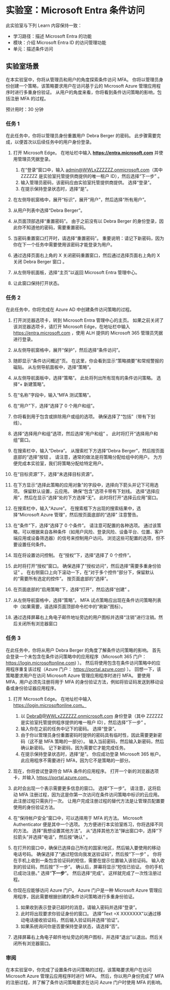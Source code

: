 <!---
---
Lab: Learning Path: '描述 Microsoft Entra 的功能' Module: '描述 Microsoft Entra ID 的访问管理功能' Unit: '描述条件访问'
---
--->

# 实验室：Microsoft Entra 条件访问

此实验室与下列 Learn 内容保持一致：

- 学习路径：描述 Microsoft Entra 的功能
- 模块：介绍 Microsoft Entra ID 的访问管理功能
- 单元：描述条件访问

## 实验室场景

在本实验室中，你将从管理员和用户的角度探索条件访问 MFA。  你将以管理员身份创建一个策略，该策略要求用户在访问基于云的 Microsoft Azure 管理应用程序时进行多重身份验证。  从用户的角度来看，你将看到条件访问策略的影响，包括注册 MFA 的过程。

预计用时：30 分钟

### 任务 1

在此任务中，你将以管理员身份重置用户 Debra Berger 的密码。  此步骤需要完成，以便首次以后续任务中的用户身份登录。

1. 打开 Microsoft Edge。  在地址栏中输入 **https://entra.microsoft.com** 并使用管理员凭据登录。
    1. 在“登录”窗口中，输入 admin@WWLxZZZZZZ.onmicrosoft.com（其中 ZZZZZZ 是实验室托管提供商提供的唯一租户 ID），然后选择“下一步” 。
    1. 输入管理员密码，该密码应由实验室托管提供商提供。 选择“登录”。
    1. 在提示保持登录状态时，选择“是”。

1. 在左侧导航窗格中，展开“标识”，展开“用户”，然后选择“所有用户”。  

1. 从用户列表中选择“Debra Berger”。

1. 从页面顶部选择“重置密码”。 由于之前没有以 Debra Berger 的身份登录，因此你不知道他的密码，需要重置密码。

1. 当密码重置窗口打开时，请选择“重置密码”。  重要说明：请记下新密码，因为你在下一个任务中需要使用该密码才能登录为用户。

1. 通过选择页面右上角的 X 关闭密码重置窗口，然后通过选择页面右上角的 X 关闭 Debra Berger 窗口 。

1. 从左侧导航面板，选择“主页”以返回 Microsoft Entra 管理中心。

1. 让此窗口保持打开状态。

### 任务 2

在此任务中，你将完成在 Azure AD 中创建条件访问策略的过程。

1. 打开浏览器选项卡，转到 Microsoft Entra 管理中心的主页。   如果之前关闭了该浏览器选项卡，请打开 Microsoft Edge，在地址栏中输入 https://entra.microsoft.com ，使用 ALH 提供的 Microsoft 365 管理员凭据进行登录。

1. 从左侧导航窗格中，展开“保护”，然后选择“条件访问”。 

1. 随即显示“条件访问概述”页。  在这里，你会看到显示“策略摘要”和常规警报的磁贴。  从左侧导航面板中，选择“策略”。

1. 从左侧导航面板中，选择“策略”。 此处将列出所有现有的条件访问策略。 选择“+ 新建策略”。

1. 在“名称”字段中，输入“MFA 测试策略”。

1. 在“用户”下，选择“选择了 0 个用户和组”。

1. 你将看到用于包含或排除用户或组的选项。  确保选择了“包括”（带有下划线）。

1. 选择“选择用户和组”选项，然后选择“用户和组” 。  此时将打开“选择用户和组”窗口。  

1. 在搜索栏中，输入“Debra”。  从搜索栏下方选择“Debra Berger”，然后按页面底部的“选择”按钮 。  请注意，通常的做法是将策略分配给组中的用户。  为方便完成本实验室，我们将策略分配给特定用户。

1. 在“目标资源”下，选择“未选择目标资源”。

1. 在下方显示“选择此策略的应用对象”的字段中，选择向下箭头并记下可用选项。  保留默认设置，云应用。  确保“包含”选项卡带有下划线。  选择“选择应用”，然后在显示“选择”处的下方选择“无”。    此时将打开“选择云应用”窗口。

1. 在搜索栏中，输入“Azure”。  在搜索框下方出现的搜索结果中，选择“Microsoft Azure 管理”，然后按页面底部的“选择”   注意警告。  

1. 在“条件”下，选择“选择了 0 个条件”。  请注意可配置的各种选项。  通过该策略，可以根据来自各种条件（如用户风险、登录风险、设备平台、位置、客户端应用或设备筛选器）的信号来控制用户访问。  浏览这些可配置的选项，但不要设置任何条件。

1. 现在将设置访问控制。  在“授权”下，选择“选择了 0 个控件”。

1. 此时将打开“授权”窗口。  确保选择了“授权访问”，然后选择“需要多重身份验证” 。 在右侧窗口上向下滚动一下，在“对于多个控件”部分下，保留默认的“需要所有选定的控件”。  按页面底部的“选择”。

1. 在页面底部的“启用策略”下，选择“打开”，然后选择“创建” 。

1. 从左侧导航窗格中，选择“策略”。 MFA 试点策略应出现在条件访问策略列表中（如果需要，请选择页面顶部命令栏中的“刷新”图标）。

1. 通过选择屏幕右上角电子邮件地址旁边的用户图标并选择“注销”进行注销。然后关闭所有浏览器窗口

### 任务 3

在此任务中，你将从用户 Debra Berger 的角度了解条件访问策略的影响。 首先会登录一个未包含在条件访问策略中的应用程序（Microsoft 365 门户： https://login.microsoftonline.com) ）。  然后将使用包含在条件访问策略中的应用程序重复该过程（Azure 门户： https://portal.azure.com) ）。  回想一下，该策略要求用户在访问 Microsoft Azure 管理应用程序时进行 MFA。  要使用 MFA，用户必须先注册将用于 MFA 的身份验证方法，例如将验证码发送到移动设备或身份验证器应用程序。

1. 打开 Microsoft Edge。  在地址栏中输入 https://login.microsoftonline.com。
    1. 以 DebraB@WWLxZZZZZZ.onmicrosoft.com 身份登录（其中 ZZZZZZ 是实验室托管提供程序提供的唯一租户 ID），然后选择“下一步” 。
    1. 输入你在之前的任务中记下的密码。 选择“登录”。
    1. 由于你以管理员身份重置密码时提供的密码具有临时性，因此需要更新密码（这不是 MFA 策略的一部分）。 输入当前密码，然后输入新密码，然后确认新密码。  记下新密码，因为需要它才能完成任务。
    1. 在提示保持登录状态时，选择“是”。  你应成功登录 Microsoft 365 帐户。 此应用程序不需要进行 MFA，因为它不是策略的一部分。

1. 现在，你将尝试登录符合 MFA 条件的应用程序。 打开一个新的浏览器选项卡，并输入 https://portal.azure.com。

1. 此时会出现一个表示需要更多信息的窗口。  选择“下一步”。  请注意，这将启动 MFA 注册过程，因为这是你第一次访问在条件访问策略中标识的云应用。  此注册过程只需执行一次。   让用户完成注册过程的替代方法是让管理员配置要使用的身份验证方法。

1. 在“保持帐户安全”窗口中，可以选择用于 MFA 的方法。  Microsoft Authenticator 便是其中一个选项。 为方便进行本实验室练习，你将选择不同的方法。  选择“我想设置其他方法”。  从“选择其他方法”弹出窗口中，选择“下拉箭头”并选择“电话”，然后按“确认”  。

1. 在打开的窗口中，确保已选择自己所在的国家/地区，然后输入要使用的移动电话号码。  确保选择了“通过短信向我发送验证码”，然后按“下一步” 。  你将在手机上收到一条包含验证码的短信，需要在提示位置输入该验证码。  输入收到的验证码，然后按“下一步”。  确认后，屏幕将显示“短信已验证。 你的手机已成功注册。”  选择“**下一步**”。 然后选择“完成”。  这样就完成了一次性注册过程。

1. 你现在应能够访问 Azure 门户。  Azure 门户是一种 Microsoft Azure 管理应用程序，因此需要根据创建的条件访问策略进行多重身份验证。  
    1. 如果收到表示登录已超时的消息，请输入密码并选择“登录”。
    1. 此时将出现要求你验证身份的窗口。  选择“Text =X XXXXXXX”以通过移动电话接收验证码，然后输入验证码并选择“验证”。
    1. 如果系统询问你是否要保持登录状态，请选择“否”。

1. 选择屏幕右上角电子邮件地址旁边的用户图标，并选择“退出”以退出。然后关闭所有浏览器窗口。

### 审阅

在本实验室中，你完成了设置条件访问策略的过程，该策略要求用户在访问 Microsoft Azure 管理云应用程序时进行 MFA。  然后，你以用户身份完成了 MFA 的注册过程，并了解了条件访问策略要求在访问 Azure 门户时使用 MFA 的影响。
